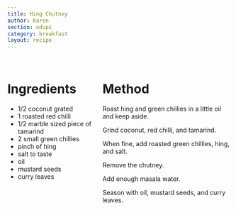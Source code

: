 ```yaml
---
title: Hing Chutney
author: Karen
section: udupi
category: breakfast
layout: recipe
---
```


<br>
<div class='columns'> <div class='column is-one-third p-3' markdown='1'>

# Ingredients

* 1/2 coconut grated
* 1 roasted red chilli
* 1/2 marble sized piece of tamarind
* 2 small green chillies
* pinch of hing
* salt to taste
* oil
* mustard seeds
* curry leaves



</div> <div class='column is-two-thirds p-3' markdown='1'>

# Method

Roast hing and green chillies in a little oil and keep aside.

Grind coconut, red chilli, and tamarind.

When fine, add roasted green chillies, hing, and salt.

Remove the chutney.

Add enough masala water.

Season with oil, mustard seeds, and curry leaves.




</div> </div>